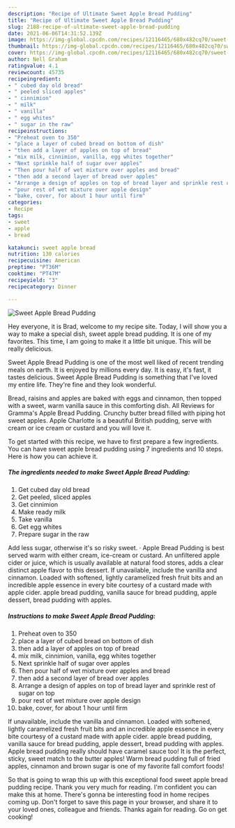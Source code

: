```yaml
---
description: "Recipe of Ultimate Sweet Apple Bread Pudding"
title: "Recipe of Ultimate Sweet Apple Bread Pudding"
slug: 2188-recipe-of-ultimate-sweet-apple-bread-pudding
date: 2021-06-06T14:31:52.139Z
image: https://img-global.cpcdn.com/recipes/12116465/680x482cq70/sweet-apple-bread-pudding-recipe-main-photo.jpg
thumbnail: https://img-global.cpcdn.com/recipes/12116465/680x482cq70/sweet-apple-bread-pudding-recipe-main-photo.jpg
cover: https://img-global.cpcdn.com/recipes/12116465/680x482cq70/sweet-apple-bread-pudding-recipe-main-photo.jpg
author: Nell Graham
ratingvalue: 4.1
reviewcount: 45735
recipeingredient:
- " cubed day old bread"
- " peeled sliced apples"
- " cinnimion"
- " milk"
- " vanilla"
- " egg whites"
- " sugar in the raw"
recipeinstructions:
- "Preheat oven to 350"
- "place a layer of cubed bread on bottom of dish"
- "then add a layer of apples on top of bread"
- "mix milk, cinnimion, vanilla, egg whites together"
- "Next sprinkle half of sugar over apples"
- "Then pour half of wet mixture over apples and bread"
- "then add a second layer of bread over apples"
- "Arrange a design of apples on top of bread layer and sprinkle rest of sugar on top"
- "pour rest of wet mixture over apple design"
- "bake, cover, for about 1 hour until firm"
categories:
- Recipe
tags:
- sweet
- apple
- bread

katakunci: sweet apple bread 
nutrition: 130 calories
recipecuisine: American
preptime: "PT36M"
cooktime: "PT47M"
recipeyield: "3"
recipecategory: Dinner

---
```



![Sweet Apple Bread Pudding](https://img-global.cpcdn.com/recipes/12116465/680x482cq70/sweet-apple-bread-pudding-recipe-main-photo.jpg)

Hey everyone, it is Brad, welcome to my recipe site. Today, I will show you a way to make a special dish, sweet apple bread pudding. It is one of my favorites. This time, I am going to make it a little bit unique. This will be really delicious.

Sweet Apple Bread Pudding is one of the most well liked of recent trending meals on earth. It is enjoyed by millions every day. It is easy, it's fast, it tastes delicious. Sweet Apple Bread Pudding is something that I've loved my entire life. They're fine and they look wonderful.

Bread, raisins and apples are baked with eggs and cinnamon, then topped with a sweet, warm vanilla sauce in this comforting dish. All Reviews for Gramma&#39;s Apple Bread Pudding. Crunchy butter bread filled with piping hot sweet apples. Apple Charlotte is a beautiful British pudding, serve with cream or ice cream or custard and you will love it.


To get started with this recipe, we have to first prepare a few ingredients. You can have sweet apple bread pudding using 7 ingredients and 10 steps. Here is how you can achieve it.

<!--inarticleads1-->

##### The ingredients needed to make Sweet Apple Bread Pudding:

1. Get  cubed day old bread
1. Get  peeled, sliced apples
1. Get  cinnimion
1. Make ready  milk
1. Take  vanilla
1. Get  egg whites
1. Prepare  sugar in the raw


Add less sugar, otherwise it&#39;s so risky sweet. · Apple Bread Pudding is best served warm with either cream, ice-cream or custard. An unfiltered apple cider or juice, which is usually available at natural food stores, adds a clear distinct apple flavor to this dessert. If unavailable, include the vanilla and cinnamon. Loaded with softened, lightly caramelized fresh fruit bits and an incredible apple essence in every bite courtesy of a custard made with apple cider. apple bread pudding, vanilla sauce for bread pudding, apple dessert, bread pudding with apples. 

<!--inarticleads2-->

##### Instructions to make Sweet Apple Bread Pudding:

1. Preheat oven to 350
1. place a layer of cubed bread on bottom of dish
1. then add a layer of apples on top of bread
1. mix milk, cinnimion, vanilla, egg whites together
1. Next sprinkle half of sugar over apples
1. Then pour half of wet mixture over apples and bread
1. then add a second layer of bread over apples
1. Arrange a design of apples on top of bread layer and sprinkle rest of sugar on top
1. pour rest of wet mixture over apple design
1. bake, cover, for about 1 hour until firm


If unavailable, include the vanilla and cinnamon. Loaded with softened, lightly caramelized fresh fruit bits and an incredible apple essence in every bite courtesy of a custard made with apple cider. apple bread pudding, vanilla sauce for bread pudding, apple dessert, bread pudding with apples. Apple bread pudding really should have caramel sauce too! It is the perfect, sticky, sweet match to the butter apples! Warm bread pudding full of fried apples, cinnamon and brown sugar is one of my favorite fall comfort foods! 

So that is going to wrap this up with this exceptional food sweet apple bread pudding recipe. Thank you very much for reading. I'm confident you can make this at home. There's gonna be interesting food in home recipes coming up. Don't forget to save this page in your browser, and share it to your loved ones, colleague and friends. Thanks again for reading. Go on get cooking!
